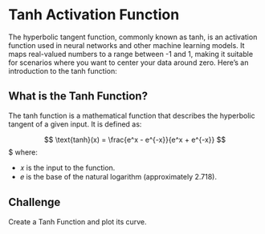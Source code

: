 # Tanh Activation Function

The hyperbolic tangent function, commonly known as tanh, is an activation function used in neural networks and other machine learning models. It maps real-valued numbers to a range between -1 and 1, making it suitable for scenarios where you want to center your data around zero. Here’s an introduction to the tanh function:

## What is the Tanh Function?
The tanh function is a mathematical function that describes the hyperbolic tangent of a given input. It is defined as:

$$
\text{tanh}(x) = \frac{e^x - e^{-x}}{e^x + e^{-x}}
$$$
where:

- 𝑥 is the input to the function.
- 𝑒 is the base of the natural logarithm (approximately 2.718).

## Challenge

Create a Tanh Function and plot its curve.
